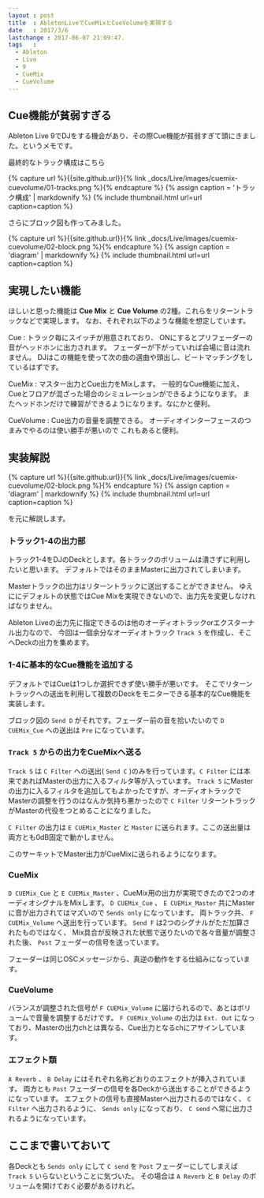 ```yaml
---
layout : post
title  : AbletonLiveでCueMixとCueVolumeを実現する
date   : 2017/3/6
lastchange : 2017-06-07 21:09:47.
tags   :
  - Ableton
  - Live
  - 9
  - CueMix
  - CueVolume
---
```


## Cue機能が貧弱すぎる

Ableton Live 9でDJをする機会があり、その際Cue機能が貧弱すぎて頭にきました。というメモです。

最終的なトラック構成はこちら

{% capture url %}{{site.github.url}}{% link _docs/Live/images/cuemix-cuevolume/01-tracks.png %}{% endcapture %}
{% assign caption = 'トラック構成' | markdownify %}
{% include thumbnail.html url=url caption=caption %}

さらにブロック図も作ってみました。

{% capture url %}{{site.github.url}}{% link _docs/Live/images/cuemix-cuevolume/02-block.png %}{% endcapture %}
{% assign caption = 'diagram' | markdownify %}
{% include thumbnail.html url=url caption=caption %}

## 実現したい機能

ほしいと思った機能は **Cue Mix** と **Cue Volume** の2種。これらをリターントラックなどで実現します。
なお、それぞれ以下のような機能を想定しています。

Cue
: トラック毎にスイッチが用意されており、
ONにするとプリフェーダーの音がヘッドホンに出力されます。
フェーダーが下がっていれば会場に音は流れません。
DJはこの機能を使って次の曲の選曲や頭出し、ビートマッチングをしているはずです。

CueMix
: マスター出力とCue出力をMixします。
一般的なCue機能に加え、Cueとフロアが混ざった場合のシミュレーションができるようになります。
またヘッドホンだけで練習ができるようになります。なにかと便利。

CueVolume
: Cue出力の音量を調整できる。
オーディオインターフェースのつまみでやるのは使い勝手が悪いので
これもあると便利。

## 実装解説

{% capture url %}{{site.github.url}}{% link _docs/Live/images/cuemix-cuevolume/02-block.png %}{% endcapture %}
{% assign caption = 'diagram' | markdownify %}
{% include thumbnail.html url=url caption=caption %}

を元に解説します。

### トラック1-4の出力部

トラック1-4をDJのDeckとします。各トラックのボリュームは潰さずに利用したいと思います。
デフォルトではそのままMasterに出力されてしまいます。

Masterトラックの出力はリターントラックに送出することができません。
ゆえににデフォルトの状態ではCue Mixを実現できないので、出力先を変更しなければなりません。

Ableton Liveの出力先に指定できるのは他のオーディオトラックorエクスターナル出力なので、
今回は一個余分なオーディオトラック `Track 5` を作成し、そこへDeckの出力を集めます。

### 1-4に基本的なCue機能を追加する

デフォルトではCueは1つしか選択できず使い勝手が悪いです。
そこでリターントラックへの送出を利用して複数のDeckをモニターできる基本的なCue機能を実装します。

ブロック図の `Send D` がそれです。フェーダー前の音を拾いたいので `D CUEMix_Cue` への送出は `Pre` になっています。

### `Track 5` からの出力をCueMixへ送る

`Track 5` は `C Filter` への送出( `Send C` )のみを行っています。`C Filter` には本来であればMasterの出力に入るフィルタ等が入っています。
`Track 5` にMasterの出力に入るフィルタを追加してもよかったですが、オーディオトラックでMasterの調整を行うのはなんか気持ち悪かったので
`C Filter` リターントラックがMasterの代役をつとめることになりました。

`C Filter` の出力は `E CUEMix_Master` と `Master` に送られます。ここの送出量は両方とも0dB固定で動かしません。

このサーキットでMaster出力がCueMixに送られるようになります。

### CueMix

`D CUEMix_Cue` と `E CUEMix_Master` 、CueMix用の出力が実現できたので2つのオーディオシグナルをMixします。
`D CUEMix_Cue` 、 `E CUEMix_Master` 共にMasterに音が出力されてはマズいので `Sends only` になっています。
両トラック共、 `F CUEMix_Volume` へ送出を行っています。 `Send F` は2つのシグナルがただ加算されたものではなく、
Mix具合が反映された状態で送りたいので各々音量が調整された後、 `Post` フェーダーの信号を送っています。

フェーダーは同じOSCメッセージから、真逆の動作をする仕組みになっています。

### CueVolume

バランスが調整された信号が `F CUEMix_Volume` に届けられるので、あとはボリュームで音量を調整するだけです。
`F CUEMix_Volume` の出力は `Ext. Out` になっており、Masterの出力chとは異なる、Cue出力となるchにアサインしています。

### エフェクト類

`A Reverb` 、 `B Delay` にはそれぞれ名称どおりのエフェクトが挿入されています。
両方とも `Post` フェーダーの信号を各Deckから送出することができるようになっています。
エフェクトの信号も直接Masterへ出力されるのではなく、 `C Filter` へ出力されるように、
`Sends only` になっており、 `C send` へ常に出力されるようになっています。

## ここまで書いておいて

各Deckとも `Sends only` にして `C send` を `Post` フェーダーにしてしまえば `Track 5` いらないということに気づいた。
その場合は `A Reverb` と `B Delay` のボリュームを開けておく必要があるけれど。

